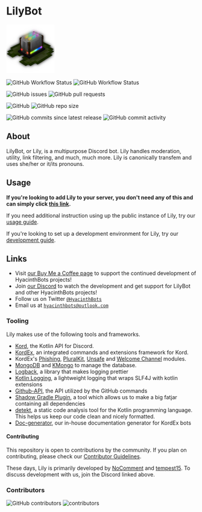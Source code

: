 # LilyBot

<img src="docs/lily-logo-transparent.png" alt="The LilyBot Logo" style="width: 128px"/>

![GitHub Workflow Status](https://img.shields.io/github/actions/workflow/status/HyacinthBots/LilyBot/main.yml?label=Build%20Main)
![GitHub Workflow Status](https://img.shields.io/github/actions/workflow/status/HyacinthBots/LilyBot/gradle.yml?label=Build%20Develop)

![GitHub issues](https://img.shields.io/github/issues/HyacinthBots/LilyBot?label=Issues) ![GitHub pull requests](https://img.shields.io/github/issues-pr/HyacinthBots/LilyBot?label=Pull%20Requests)

![GitHub](https://img.shields.io/github/license/HyacinthBots/LilyBot?label=License) ![GitHub repo size](https://img.shields.io/github/repo-size/HyacinthBots/LilyBot?label=Repository%20Size)

![GitHub commits since latest release](https://img.shields.io/github/commits-since/HyacinthBots/LilyBot/latest/develop?include_prereleases) ![GitHub commit activity](https://img.shields.io/github/commit-activity/w/HyacinthBots/LilyBot/develop?label=Commit%20Activity)

## About
LilyBot, or Lily, is a multipurpose Discord bot. Lily handles moderation, utility, link filtering, and much, much more. Lily is canonically transfem and uses she/her or it/its pronouns.

## Usage
**If you're looking to add Lily to your server, you don't need any of this and can simply click [this link](https://discord.com/api/oauth2/authorize?client_id=876278900836139008&permissions=1151990787078&scope=bot%20applications.commands).**

If you need additional instruction using up the public instance of Lily, try our
[usage guide](https://github.com/HyacinthBots/LilyBot/blob/main/docs/usage-guide.md).

If you're looking to set up a development environment for Lily, try our [development guide](https://github.com/HyacinthBots/LilyBot/blob/main/docs/development-guide.md).


## Links
* Visit [our Buy Me a Coffee page](https://buymeacoffee.com/Hyacinthbots) to support the continued development of HyacinthBots projects!
* Join [our Discord](https://discord.gg/hy2329fcTZ) to watch the development and get support for LilyBot and other HyacinthBots projects!
* Follow us on Twitter [`@HyacinthBots`](https://twitter.com/hyacinthbots)
* Email us at [`hyacinthbots@outlook.com`](mailto:hyacinthbots@outlook.com)

### Tooling
Lily makes use of the following tools and frameworks.
* [Kord](https://github.com/kordlib/kord), the Kotlin API for Discord.
* [KordEx](https://github.com/Kord-Extensions/kord-extensions), an integrated commands and extensions framework for Kord.
* KordEx's [Phishing](https://github.com/Kord-Extensions/kord-extensions/tree/root/extra-modules/extra-phishing), [PluralKit](https://github.com/Kord-Extensions/kord-extensions/tree/root/extra-modules/extra-pluralkit), [Unsafe](https://github.com/Kord-Extensions/kord-extensions/tree/develop/modules/unsafe) and [Welcome Channel](https://github.com/Kord-Extensions/kord-extensions/tree/root/extra-modules/extra-welcome) modules.
* [MongoDB](https://www.mongodb.com/) and [KMongo](https://litote.org/kmongo/)
  to manage the database.
* [Logback](https://github.com/qos-ch/logback), a library that makes logging prettier
* [Kotlin Logging](https://github.com/MicroUtils/kotlin-logging), a lightweight logging that wraps SLF4J with kotlin extensions
* [Github-API](https://github.com/hub4j/github-api), the API utilized by the GitHub commands
* [Shadow Gradle Plugin](https://github.com/johnrengelman/shadow), a tool which allows us to make a big fatjar containing all dependencies
* [detekt](https://detekt.dev/index.html), a static code analysis tool for the Kotlin programming language. This helps us keep our code clean and nicely formatted.
* [Doc-generator](https://github.com/HyacinthBots/doc-generator), our in-house documentation generator for KordEx bots

#### Contributing
This repository is open to contributions by the community. If you plan on contributing, please check our
[Contributor Guidelines](https://github.com/HyacinthBots/LilyBot/blob/main/CONTRIBUTING.md).

These days, Lily is primarily developed by [NoComment](https://github.com/NoComment1105) and [tempest15](https://github.com/tempest15). To discuss development with us, join the Discord linked above.

### Contributors
![GitHub contributors](https://img.shields.io/github/contributors/HyacinthBots/LilyBot?label=Total%20Contributors)
![contributors](https://contrib.rocks/image?repo=HyacinthBots/LilyBot)
